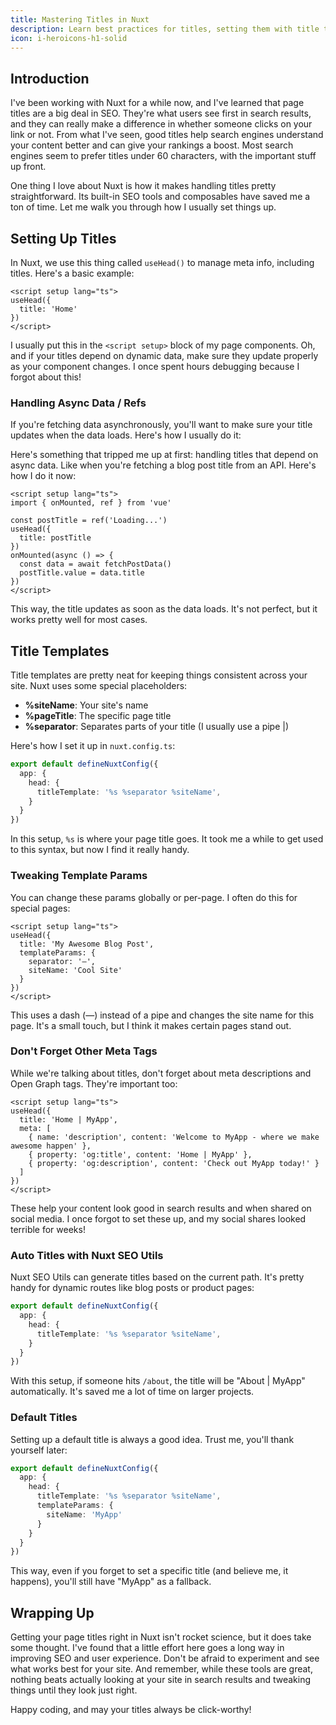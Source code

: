 ```yaml
---
title: Mastering Titles in Nuxt
description: Learn best practices for titles, setting them with title templates and more.
icon: i-heroicons-h1-solid
---
```


## Introduction

I've been working with Nuxt for a while now, and I've learned that page titles are a big deal in SEO.
They're what users see first in search results, and they can really make a difference in whether someone clicks on your link or not.
From what I've seen, good titles help search engines understand your content better and can give your rankings a boost.
Most search engines seem to prefer titles under 60 characters, with the important stuff up front.

One thing I love about Nuxt is how it makes handling titles pretty straightforward.
Its built-in SEO tools and composables have saved me a ton of time.
Let me walk you through how I usually set things up.

## Setting Up Titles

In Nuxt, we use this thing called `useHead()` to manage meta info, including titles. Here's a basic example:

```vue
<script setup lang="ts">
useHead({
  title: 'Home'
})
</script>
```

I usually put this in the `<script setup>` block of my page components. Oh, and if your titles depend on dynamic data, make sure they update properly as your component changes. I once spent hours debugging because I forgot about this!

### Handling Async Data / Refs

If you're fetching data asynchronously, you'll want to make sure your title updates when the data loads. Here's how I usually do it:

Here's something that tripped me up at first: handling titles that depend on async data. Like when you're fetching a blog post title from an API. Here's how I do it now:

```vue
<script setup lang="ts">
import { onMounted, ref } from 'vue'

const postTitle = ref('Loading...')
useHead({
  title: postTitle
})
onMounted(async () => {
  const data = await fetchPostData() 
  postTitle.value = data.title
})
</script>
```

This way, the title updates as soon as the data loads. It's not perfect, but it works pretty well for most cases.

## Title Templates

Title templates are pretty neat for keeping things consistent across your site. Nuxt uses some special placeholders:

- **%siteName**: Your site's name
- **%pageTitle**: The specific page title
- **%separator**: Separates parts of your title (I usually use a pipe &#124;)

Here's how I set it up in `nuxt.config.ts`:

```ts
export default defineNuxtConfig({
  app: {
    head: {
      titleTemplate: '%s %separator %siteName',
    }
  }
})
```

In this setup, `%s` is where your page title goes. It took me a while to get used to this syntax, but now I find it really handy.

### Tweaking Template Params

You can change these params globally or per-page. I often do this for special pages:

```vue
<script setup lang="ts">
useHead({
  title: 'My Awesome Blog Post',
  templateParams: {
    separator: '—',
    siteName: 'Cool Site'
  }
})
</script>
```

This uses a dash (—) instead of a pipe and changes the site name for this page. It's a small touch, but I think it makes certain pages stand out.


### Don't Forget Other Meta Tags

While we're talking about titles, don't forget about meta descriptions and Open Graph tags. They're important too:

```vue
<script setup lang="ts">
useHead({
  title: 'Home | MyApp',
  meta: [
    { name: 'description', content: 'Welcome to MyApp - where we make awesome happen' },
    { property: 'og:title', content: 'Home | MyApp' },
    { property: 'og:description', content: 'Check out MyApp today!' }
  ]
})
</script>
```

These help your content look good in search results and when shared on social media. I once forgot to set these up, and my social shares looked terrible for weeks!

### Auto Titles with Nuxt SEO Utils

Nuxt SEO Utils can generate titles based on the current path. It's pretty handy for dynamic routes like blog posts or product pages:

```ts
export default defineNuxtConfig({
  app: {
    head: {
      titleTemplate: '%s %separator %siteName',
    }
  }
})
```

With this setup, if someone hits `/about`, the title will be "About | MyApp" automatically. It's saved me a lot of time on larger projects.

### Default Titles

Setting up a default title is always a good idea. Trust me, you'll thank yourself later:

```ts
export default defineNuxtConfig({
  app: {
    head: {
      titleTemplate: '%s %separator %siteName',
      templateParams: {
        siteName: 'MyApp'
      }
    }
  }
})
```

This way, even if you forget to set a specific title (and believe me, it happens), you'll still have "MyApp" as a fallback.

## Wrapping Up

Getting your page titles right in Nuxt isn't rocket science, but it does take some thought. I've found that a little effort here goes a long way in improving SEO and user experience. Don't be afraid to experiment and see what works best for your site. And remember, while these tools are great, nothing beats actually looking at your site in search results and tweaking things until they look just right.

Happy coding, and may your titles always be click-worthy!
